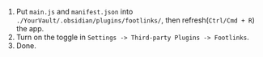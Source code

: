 1. Put `main.js` and `manifest.json` into `./YourVault/.obsidian/plugins/footlinks/`, then refresh(`Ctrl/Cmd + R`) the app.
2. Turn on the toggle in `Settings -> Third-party Plugins -> Footlinks`.
3. Done.
